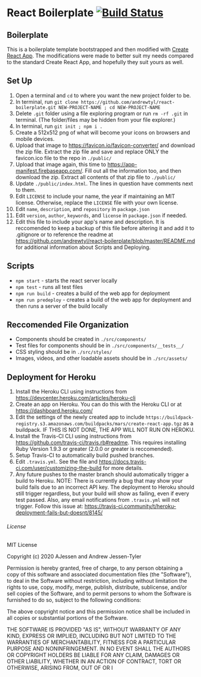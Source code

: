 # React Boilerplate [![Build Status](https://travis-ci.org/andrewtyl/react-boilerplate.svg?branch=master)](https://travis-ci.org/andrewtyl/react-boilerplate)
## Boilerplate
This is a boilerplate template bootstrapped and then modified with [Create React App](https://github.com/facebook/create-react-app). The modifications were made to better suit my needs compared to the standard Create React App, and hopefully they suit yours as well.

## Set Up
1. Open a terminal and `cd` to where you want the new project folder to be.
2. In terminal, run `git clone https://github.com/andrewtyl/react-boilerplate.git NEW-PROJECT-NAME ; cd NEW-PROJECT-NAME`
3. Delete `.git` folder using a file exploring program or run `rm -rf .git` in terminal. (The folder/files may be hidden from your file explorer.)
4. In terminal, run `git init ; npm i .`
5. Create a 512x512 png of what will become your icons on browsers and mobile devices.
6. Upload that image to https://favicon.io/favicon-converter/ and download the zip file. Extract the zip file and save and replace ONLY the favicon.ico file to the repo in `./public/`
7. Upload that image again, this time to https://app-manifest.firebaseapp.com/. Fill out all the information too, and then download the zip. Extract all contents of that zip file to `./public/`
8. Update `./public/index.html`. The lines in question have comments next to them.
9. Edit `LICENSE` to include your name, the year if maintaining an MIT license. Otherwise, replace the `LICENSE` file with your own license.
10. Edit `name`, `description`, and `repository` in `package.json`
11. Edit `version`, `author`, `keywords`, and `license` in `package.json` if needed.
12. Edit this file to include your app's name and description. It is reccomended to keep a backup of this file before altering it and add it to .gitignore or to reference the readme at https://github.com/andrewtyl/react-boilerplate/blob/master/README.md for additional information about Scripts and Deploying.

## Scripts
* `npm start` - starts the react server locally
* `npm test` - runs all test files
* `npm run build` - creates a build of the web app for deployment
* `npm run predeploy` - creates a build of the web app for deployment and then runs a server of the build locally

## Reccomended File Organization
* Components should be created in `./src/components/`
* Test files for components should be in `./src/components/__tests__/`
* CSS styling should be in `./src/styles/`
* Images, videos, and other loadable assets should be in `./src/assets/`

## Deployment for Heroku
1. Install the Heroku CLI using instructions from https://devcenter.heroku.com/articles/heroku-cli 
2. Create an app on Heroku. You can do this with the Heroku CLI or at https://dashboard.heroku.com/
3. Edit the settings of the newly created app to include `https://buildpack-registry.s3.amazonaws.com/buildpacks/mars/create-react-app.tgz` as a buildpack. IF THIS IS NOT DONE, THE APP WILL NOT RUN ON HEROKU.
4. Install the Travis-CI CLI using instructions from https://github.com/travis-ci/travis.rb#readme. This requires installing Ruby Version 1.9.3 or greater (2.0.0 or greater is reccomended).
5. Setup Travis-CI to automatically build pushed branches.
6. Edit `.travis.yml`. See the file and https://docs.travis-ci.com/user/customizing-the-build for more details.
7. Any future pushes to the master branch should automatically trigger a build to Heroku. NOTE: There is currently a bug that may show your build fails due to an incorrect API key. The deployment to Heroku should still trigger regardless, but your build will show as failing, even if every test passed. Also, any email notifications from `.travis.yml` will not trigger. Follow this issue at: https://travis-ci.community/t/heroku-deployment-fails-but-doesnt/8145/

###### License
MIT License

Copyright (c) 2020 AJessen and Andrew Jessen-Tyler

Permission is hereby granted, free of charge, to any person obtaining a copy
of this software and associated documentation files (the "Software"), to deal
in the Software without restriction, including without limitation the rights
to use, copy, modify, merge, publish, distribute, sublicense, and/or sell
copies of the Software, and to permit persons to whom the Software is
furnished to do so, subject to the following conditions:

The above copyright notice and this permission notice shall be included in all
copies or substantial portions of the Software.

THE SOFTWARE IS PROVIDED "AS IS", WITHOUT WARRANTY OF ANY KIND, EXPRESS OR
IMPLIED, INCLUDING BUT NOT LIMITED TO THE WARRANTIES OF MERCHANTABILITY,
FITNESS FOR A PARTICULAR PURPOSE AND NONINFRINGEMENT. IN NO EVENT SHALL THE
AUTHORS OR COPYRIGHT HOLDERS BE LIABLE FOR ANY CLAIM, DAMAGES OR OTHER
LIABILITY, WHETHER IN AN ACTION OF CONTRACT, TORT OR OTHERWISE, ARISING FROM,
OUT OF OR I
